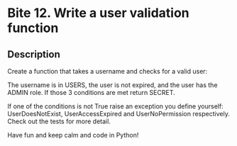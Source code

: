# Bite 12. Write a user validation function

## Description

Create a function that takes a username and checks for a valid user:

The username is in USERS,
the user is not expired, and
the user has the ADMIN role.
If those 3 conditions are met return SECRET.

If one of the conditions is not True raise an exception you define yourself: UserDoesNotExist, UserAccessExpired and UserNoPermission respectively. Check out the tests for more detail.

Have fun and keep calm and code in Python!